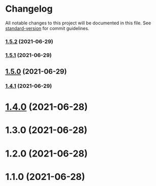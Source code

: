 # Changelog

All notable changes to this project will be documented in this file. See [standard-version](https://github.com/conventional-changelog/standard-version) for commit guidelines.

### [1.5.2](https://github.com/huangtiti/htt-rollup-cli/compare/v1.5.1...v1.5.2) (2021-06-29)

### [1.5.1](https://github.com/huangtiti/htt-rollup-cli/compare/v1.5.0...v1.5.1) (2021-06-29)

## [1.5.0](https://github.com/huangtiti/htt-rollup-cli/compare/v1.4.0...v1.5.0) (2021-06-29)

### [1.4.1](https://github.com/huangtiti/htt-rollup-cli/compare/v1.4.0...v1.4.1) (2021-06-29)

# [1.4.0](/compare/v1.3.0...v1.4.0) (2021-06-28)



# 1.3.0 (2021-06-28)

# 1.2.0 (2021-06-28)

# 1.1.0 (2021-06-28)
